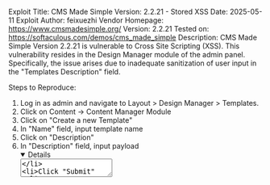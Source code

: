 Exploit Title: CMS Made Simple Version: 2.2.21 - Stored XSS
Date: 2025-05-11
Exploit Author: feixuezhi
Vendor Homepage: https://www.cmsmadesimple.org/
Version: 2.2.21
Tested on: https://softaculous.com/demos/cms_made_simple
Description:
CMS Made Simple Version 2.2.21 is vulnerable to Cross Site Scripting (XSS). This vulnerability resides in the Design Manager module of the admin panel. Specifically, the issue arises due to inadequate sanitization of user input in the "Templates Description" field.

Steps to Reproduce:
1) Log in as admin and navigate to Layout > Design Manager > Templates.
2) Click on Content -> Content Manager Module
3) Click on "Create a new Template"
4) In "Name" field, input template name
5) Click on "Description"
6) In "Description" field, input payload </textarea><details open="" ontoggle=alert(document.cookie)><textarea>
7) Click "Submit"
8) After submitting, payload will be executed every time we click on  "View this page in another window " .

Notes:
This exploit confirms the presence of XSS vulnerability in.
The payloads are utilized to evaluate expressions and verify the XSS.
Use responsibly and with proper authorization; unauthorized use of this exploit may lead to legal consequences.
